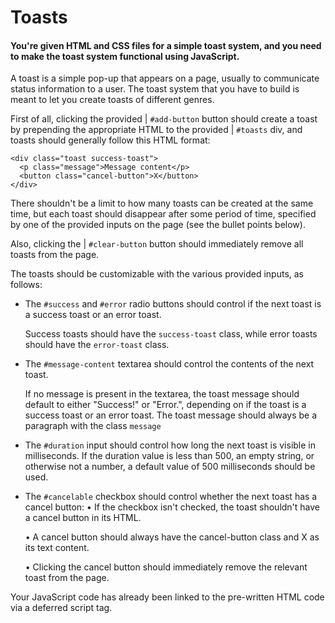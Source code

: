 # Toasts 

#### You're given HTML and CSS files for a simple toast system, and you need to make the toast system functional using JavaScript.

A toast is a simple pop-up that appears on a page, usually to communicate status information to a user. The toast system that you have to build is meant to let you create toasts of different genres.

First of all, clicking the provided | `#add-button` button should create a toast by prepending the appropriate HTML to the provided | `#toasts` div, and toasts should generally follow this HTML format:

```
<div class="toast success-toast">
  <p class="message">Message content</p>
  <button class="cancel-button">X</button>
</div>
```
  
  There shouldn't be a limit to how many toasts can be created at the same time, but each toast should disappear after some period of time, specified by one of the provided inputs on the page (see the bullet points below). 
  
  Also, clicking the | `#clear-button` button should immediately remove all toasts from the page.

The toasts should be customizable with the various provided inputs, as follows:

- The `#success` and `#error` radio buttons should control if the next toast is a success toast or an error toast. 

  Success toasts should have the `success-toast` class, while error toasts should have the `error-toast` class.

- The `#message-content` textarea should control the contents of the next toast. 
  
  If no message is present in the textarea, the toast message should default to either "Success!" or "Error.", depending on if the toast is a success toast or an error toast. The toast message should always be a paragraph with the class `message`

- The `#duration` input should control how long the next toast is visible in milliseconds. 
  If the duration value is less than 500, an empty string, or otherwise not a number, a default value of 500 milliseconds should be used.

- The `#cancelable` checkbox should control whether the next toast has a cancel button:
    • If the checkbox isn't checked, the toast shouldn't have a cancel button in its HTML.
    
    • A cancel button should always have the cancel-button class and X as its text content.
    
    • Clicking the cancel button should immediately remove the relevant toast from the page.

Your JavaScript code has already been linked to the pre-written HTML code via a deferred script tag.
